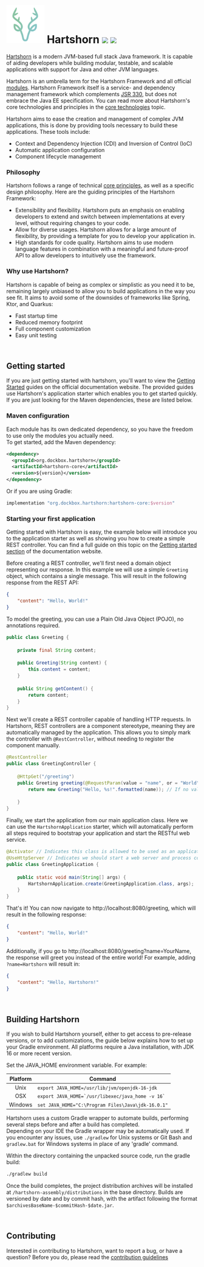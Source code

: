 # <img alt="Hartshorn" src="./hartshorn-assembly/images/logo.png" height="100" /> Hartshorn <img src="https://github.com/GuusLieben/Hartshorn/actions/workflows/hartshorn.yml/badge.svg"> <img src="https://camo.githubusercontent.com/ddcb65d081d4ded9548c254cb8b3b0fa4449ef53f384430732f5961cc685acea/68747470733a2f2f696d672e736869656c64732e696f2f62616467652f4a444b2d31362d6f72616e6765">  
[Hartshorn](https://hartshorn.dockbox.org/) is a modern JVM-based full stack Java framework. It is capable of aiding developers while building modular, testable, and scalable applications with support for Java and other JVM languages.  

Hartshorn is an umbrella term for the Hartshorn Framework and all official [modules](https://hartshorn.dockbox.org/modules/modules/). Hartshorn Framework itself is a service- and dependency management framework which complements [JSR 330](https://www.jcp.org/en/jsr/detail?id=330), but does not embrace the Java EE specification. You can read more about Hartshorn's core technologies and principles in the [core technologies](https://hartshorn.dockbox.org/core/cdi/) topic.  

Hartshorn aims to ease the creation and management of complex JVM applications, this is done by providing tools necessary to build these applications. These tools include:
- Context and Dependency Injection (CDI) and Inversion of Control (IoC)
- Automatic application configuration
- Component lifecycle management

### Philosophy
Hartshorn follows a range of technical [core principles](https://hartshorn.dockbox.org/core/cdi/), as well as a specific design philosophy. Here are the guiding principles of the Hartshorn Framework:
- Extensibility and flexibility. Hartshorn puts an emphasis on enabling developers to extend and switch between implementations at every level, without requiring changes to your code.
- Allow for diverse usages. Hartshorn allows for a large amount of flexibility, by providing a template for you to develop your application in.
- High standards for code quality. Hartshorn aims to use modern language features in combination with a meaningful and future-proof API to allow developers to intuitively use the framework.

### Why use Hartshorn?
Hartshorn is capable of being as complex or simplistic as you need it to be, remaining largely unbiased to allow you to build applications in the way you see fit. It aims to avoid some of the downsides of frameworks like Spring, Ktor, and Quarkus:
- Fast startup time
- Reduced memory footprint
- Full component customization
- Easy unit testing

<br>  

## Getting started
If you are just getting started with hartshorn, you'll want to view the [Getting Started](https://hartshorn.dockbox.org/getting-started/setup/) guides on the official documentation website. The provided guides use Hartshorn's application starter which enables you to get started quickly. If you are just looking for the Maven dependencies, these are listed below.

### Maven configuration
Each module has its own dedicated dependency, so you have the freedom to use only the modules you actually need.  
To get started, add the Maven dependency:
```xml
<dependency>
  <groupId>org.dockbox.hartshorn</groupId>
  <artifactId>hartshorn-core</artifactId>
  <version>${version}</version>
</dependency>
```
Or if you are using Gradle:
```groovy
implementation "org.dockbox.hartshorn:hartshorn-core:$version"
```

### Starting your first application
Getting started with Hartshorn is easy, the example below will introduce you to the application starter as well as showing you how to create a simple REST controller. You can find a full guide on this topic on the [Getting started section](https://hartshorn.dockbox.org/getting-started/first-application/) of the documentation website.  

Before creating a REST controller, we'll first need a domain object representing our response. In this example we will use a simple `Greeting` object, which contains a single message. This will result in the following response from the REST API:
```json
{
    "content": "Hello, World!"
}
```
To model the greeting, you can use a Plain Old Java Object (POJO), no annotations required.
```java
public class Greeting {

    private final String content;

    public Greeting(String content) {
        this.content = content;
    }

    public String getContent() {
        return content;
    }
}
```
Next we'll create a REST controller capable of handling HTTP requests. In Hartshorn, REST controllers are a component stereotype, meaning they are automatically managed by the application. This allows you to simply mark the controller with `@RestController`, without needing to register the component manually.
```java
@RestController
public class GreetingController {

    @HttpGet("/greeting")
    public Greeting greeting(@RequestParam(value = "name", or = "World") String name) {
        return new Greeting("Hello, %s!".formatted(name)); // If no value is provided for 'name', the default value 'World' will be used

    }
}
```
Finally, we start the application from our main application class. Here we can use the `HartshornApplication` starter, which will automatically perform all steps required to bootstrap your application and start the RESTful web service.
```java
@Activator // Indicates this class is allowed to be used as an application starter. You can also define additional metadata here
@UseHttpServer // Indicates we should start a web server and process controllers
public class GreetingApplication {

    public static void main(String[] args) {
        HartshornApplication.create(GreetingApplication.class, args);
    }
}
```
That's it! You can now navigate to http://localhost:8080/greeting, which will result in the following response:
```json
{
    "content": "Hello, World!"
}
```
Additionally, if you go to http://localhost:8080/greeting?name=YourName, the response will greet you instead of the entire world! For example, adding `?name=Hartshorn` will result in:
```json
{
    "content": "Hello, Hartshorn!"
}
```
  
<br>  
  
## Building Hartshorn
If you wish to build Hartshorn yourself, either to get access to pre-release versions, or to add customizations, the guide below explains how to set up your Gradle environment.  All platforms require a Java installation, with JDK 16 or more recent version.

Set the JAVA\_HOME environment variable. For example:

| Platform | Command |
| :---: | --- |
|  Unix    | ``export JAVA_HOME=/usr/lib/jvm/openjdk-16-jdk``            |
|  OSX     | ``export JAVA_HOME=`/usr/libexec/java_home -v 16` ``  |
|  Windows | ``set JAVA_HOME="C:\Program Files\Java\jdk-16.0.1"`` |

Hartshorn uses a custom Gradle wrapper to automate builds, performing several steps before and after a build has completed.  
Depending on your IDE the Gradle wrapper may be automatically used. If you encounter any issues, use `./gradlew` for Unix systems or Git Bash and `gradlew.bat` for Windows systems in place of any 'gradle' command.  

Within the directory containing the unpacked source code, run the gradle build:
```bash
./gradlew build
```

Once the build completes, the project distribution archives will be installed at `/hartshorn-assembly/distributions` in the base directory. 
Builds are versioned by date and by commit hash, with the artifact following the format `$archivesBaseName-$commitHash-$date.jar`.

<br>  
  
## Contributing
Interested in contributing to Hartshorn, want to report a bug, or have a question? Before you do, please read the [contribution guidelines](https://hartshorn.dockbox.org/contributing/)

